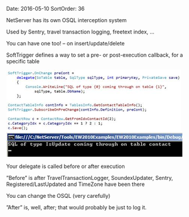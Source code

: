 Date: 2016-05-10
SortOrder: 36

NetServer has its own OSQL interception system

Used by Sentry, travel transaction logging, freetext index, …

You can have one too!
– on insert/update/delete

SoftTrigger defines a way to set a pre- or post-execution callback, for a specific table

<img src="EW%202010%20NetServer%20Enhancements_files/image002.jpg" id="Picture 2" width="467" height="165" />

<img src="EW%202010%20NetServer%20Enhancements_files/image003.jpg" id="Picture 3" width="471" height="65" />

Your delegate is called before or after execution

”Before” is after TravelTransactionLogger, SoundexUpdater, Sentry, Registered/LastUpdated and TimeZone have been there

You can change the OSQL (very carefully)

”After” is, well, after; that would probably be just to log it.
